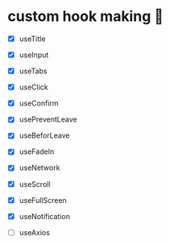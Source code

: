 # custom hook making :fishing_pole_and_fish:

- [x] useTitle
- [x] useInput
- [x] useTabs
- [x] useClick
- [x] useConfirm
- [x] usePreventLeave
- [x] useBeforLeave
- [x] useFadeIn
- [x] useNetwork
- [x] useScroll
- [x] useFullScreen
- [x] useNotification
- [ ] useAxios



